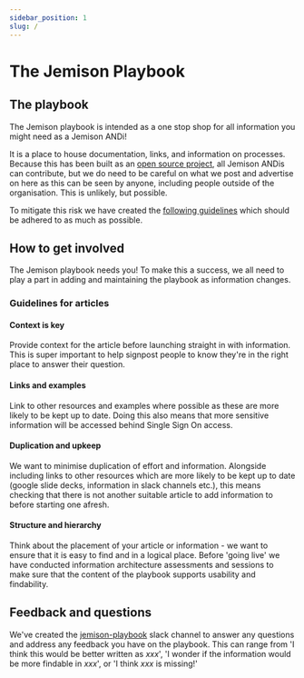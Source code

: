 ```yaml
---
sidebar_position: 1
slug: /
---
```


# The Jemison Playbook

## The playbook
The Jemison playbook is intended as a one stop shop for all information you might need as a Jemison ANDi!

It is a place to house documentation, links, and information on processes. Because this has been built as an [open source project](https://jemison-playbook.netlify.app/introduction/contributing), all Jemison ANDis can contribute, but we do need to be careful on what we post and advertise on here as this can be seen by anyone, including people outside of the organisation. This is unlikely, but possible.

To mitigate this risk we have created the [following guidelines](https://jemison-playbook.netlify.app/#guidelines-for-articles) which should be adhered to as much as possible.

## How to get involved
The Jemison playbook needs you! To make this a success, we all need to play a part in adding and maintaining the playbook as information changes. 

### Guidelines for articles
#### Context is key
Provide context for the article before launching straight in with information. This is super important to help signpost people to know they're in the right place to answer their question.

#### Links and examples
Link to other resources and examples where possible as these are more likely to be kept up to date. Doing this also means that more sensitive information will be accessed behind Single Sign On access. 

#### Duplication and upkeep
We want to minimise duplication of effort and information. Alongside including links to other resources which are more likely to be kept up to date (google slide decks, information in slack channels etc.), this means checking that there is not another suitable article to add information to before starting one afresh. 

#### Structure and hierarchy
Think about the placement of your article or information - we want to ensure that it is easy to find and in a logical place. Before 'going live' we have conducted information architecture assessments and sessions to make sure that the content of the playbook supports usability and findability.

## Feedback and questions
We've created the [jemison-playbook](https://and-jemison.slack.com/archives/C02CEJ7JP40) slack channel to answer any questions and address any feedback you have on the playbook. This can range from 'I think this would be better written as *xxx*', 'I wonder if the information would be more findable in *xxx*', or 'I think *xxx* is missing!'